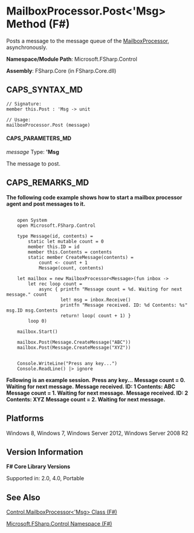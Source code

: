 # MailboxProcessor.Post<'Msg> Method (F#)

Posts a message to the message queue of the [MailboxProcessor](http://msdn.microsoft.com/en-us/library/2052c977-f787-4a0b-b25f-9444e26b5fdf), asynchronously.

**Namespace/Module Path**: Microsoft.FSharp.Control

**Assembly**: FSharp.Core (in FSharp.Core.dll)


## CAPS_SYNTAX_MD

```
// Signature:
member this.Post : 'Msg -> unit

// Usage:
mailboxProcessor.Post (message)
```

#### CAPS_PARAMETERS_MD
*message*
Type: **'Msg**


The message to post.




## CAPS_REMARKS_MD
**The following code example shows how to start a mailbox processor agent and post messages to it.**
```

    open System
    open Microsoft.FSharp.Control

    type Message(id, contents) =
        static let mutable count = 0
        member this.ID = id
        member this.Contents = contents
        static member CreateMessage(contents) =
            count <- count + 1
            Message(count, contents)

    let mailbox = new MailboxProcessor<Message>(fun inbox ->
        let rec loop count =
            async { printfn "Message count = %d. Waiting for next message." count
                    let! msg = inbox.Receive()
                    printfn "Message received. ID: %d Contents: %s" msg.ID msg.Contents
                    return! loop( count + 1) }
        loop 0)

    mailbox.Start()

    mailbox.Post(Message.CreateMessage("ABC"))
    mailbox.Post(Message.CreateMessage("XYZ"))


    Console.WriteLine("Press any key...")
    Console.ReadLine() |> ignore
```

**Following is an example session.**
**Press any key...**
**Message count = 0. Waiting for next message.**
**Message received. ID: 1 Contents: ABC**
**Message count = 1. Waiting for next message.**
**Message received. ID: 2 Contents: XYZ**
**Message count = 2. Waiting for next message.**
## Platforms
Windows 8, Windows 7, Windows Server 2012, Windows Server 2008 R2


## Version Information
**F# Core Library Versions**

Supported in: 2.0, 4.0, Portable




## See Also
[Control.MailboxProcessor&#60;'Msg&#62; Class &#40;F&#35;&#41;](Control.MailboxProcessor+%27Msg+Class+%28F%23%29.md)

[Microsoft.FSharp.Control Namespace &#40;F&#35;&#41;](Microsoft.FSharp.Control+Namespace+%28F%23%29.md)

